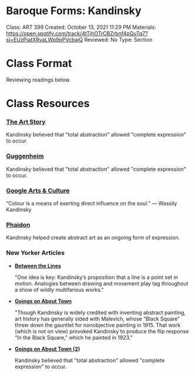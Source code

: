 # Baroque Forms: Kandinsky

Class: ART 399
Created: October 13, 2021 11:29 PM
Materials: https://open.spotify.com/track/4tTihOTrCBZrbnf4pQuTq7?si=EUzPiatXRvaLWq9pPVcbwQ
Reviewed: No
Type: Section

# Class Format

Reviewing readings below.

# Class Resources

### [**The Art Story**](https://www.theartstory.org/artist-kandinsky-wassily.htm)

Kandinsky believed that "total abstraction" allowed "complete expression" to occur. 

### [**Guggenheim**](https://www.guggenheim.org/artwork/artist/Vasily-Kandinsky)

Kandinsky believed that "total abstraction" allowed "complete expression" to occur. 

### [**Google Arts & Culture**](https://artsandculture.google.com/entity/m0856z)

“Colour is a means of exerting direct influence on the soul.” — Wassily Kandinsky

### [**Phaidon**](https://www.phaidon.com/agenda/art/articles/2014/december/16/how-kandinsky-helped-create-abstract-art/)

Kandinsky helped create abstract art as an ongoing form of expression.

### **New Yorker Articles**

- [**Between the Lines**](https://www.newyorker.com/magazine/2010/11/29/between-the-lines)
    
    "One idea is key: Kandinsky’s proposition that a line is a point set in motion. Analogies between drawing and movement play tag throughout a show of wildly multifarious works."
    
- [**Goings on About Town**](https://www.newyorker.com/goings-on-about-town/art/atea-nature-and-divinity-in-polynesia)
    
    "Though Kandinsky is widely credited with inventing abstract painting, art history has generally sided with Malevich, whose “Black Square” threw down the gauntlet for nonobjective painting in 1915. That work (which is not on view) provoked Kandinsky to produce the flip response “In the Black Square,” which he painted in 1923."
    
- [**Goings on About Town (2)**](https://www.newyorker.com/goings-on-about-town/art/atea-nature-and-divinity-in-polynesia)
    
    Kandinsky believed that "total abstraction" allowed "complete expression" to occur.